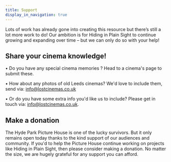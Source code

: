 ```yaml
---
title: Support
display_in_navigation: true
---
```

Lots of work has already gone into creating this resource but there’s still a lot more work to do! Our ambition is for Hiding in Plain Sight to continue growing and expanding over time – but we can only do so with your help!

## Share your cinema knowledge!

• Do you have any special cinema memories ? Head to a cinema's page to submit these. 

• How about any photos of old Leeds cinemas? We'd love to include them, send via: [info@lostcinemas.co.uk](mailto:info@lostcinemas.co.uk)

• Or do you have some extra info you'd like us to include? Please get in touch via: [info@lostcinemas.co.uk](mailto:info@lostcinemas.co.uk).

## Make a donation

The Hyde Park Picture House is one of the lucky survivors. But it only remains open today thanks to the kind support of our audiences and community. If you'd to help the Picture House continue working on projects like Hiding in Plain Sight, then please consider making a donation. No matter the size, we are hugely grateful for any support you can afford.